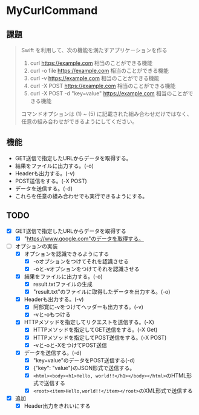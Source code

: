 # MyCurlCommand

## 課題

> Swift を利用して、次の機能を満たすアプリケーションを作る
> 1. curl https://example.com 相当のことができる機能
> 2. curl -o file https://example.com 相当のことができる機能
> 3. curl -v  https://example.com 相当のことができる機能
> 4. curl -X POST https://example.com 相当のことができる機能
> 5. curl -X POST -d "key=value" https://example.com 相当のことができる機能
> 
> コマンドオプションは (1) ~ (5) に記載された組み合わせだけではなく、
> 任意の組み合わせができるようにしてください。

## 機能
- GET送信で指定したURLからデータを取得する。
- 結果をファイルに出力する。(-o)
- Headerも出力する。(-v)
- POST送信をする。(-X POST)
- データを送信する。(-d)
- これらを任意の組み合わせでも実行できるようにする。

## TODO
- [x] GET送信で指定したURLからデータを取得する
    - [x] "https://www.google.com"のデータを取得する。
- [ ] オプションの実装
    - [x] オプションを認識できるようにする
        - [x] -oオプションをつけてそれを認識させる
        - [x] -oと-vオプションをつけてそれを認識させる
    - [x] 結果をファイルに出力する。(-o)
        - [x] result.txtファイルの生成
        - [x] "result.txt"のファイルに取得したデータを出力する。(-o)
    - [x] Headerも出力する。(-v)
        - [x] 阿部寛に-vをつけてヘッダーも出力する。(-v)
        - [x] -vと-oもつける
    - [x] HTTPメソッドを指定してリクエストを送信する。(-X)
        - [x] HTTPメソッドを指定してGET送信をする。(-X Get)
        - [x] HTTPメソッドを指定してPOST送信をする。(-X POST)
        - [x] -vと-oと-XをつけてPOST送信
    - [x] データを送信する。(-d)
        - [x] "key=value"のデータをPOST送信する(-d)
        - [x] {"key": "value"}のJSON形式で送信する。
        - [x] `<html><body><h1>Hello, world!!</h1></body></html>`のHTML形式で送信する
        - [x] `<root><item>Hello,world!!</item></root>`のXML形式で送信する

- [x] 追加
    - [x] Header出力をきれいにする
